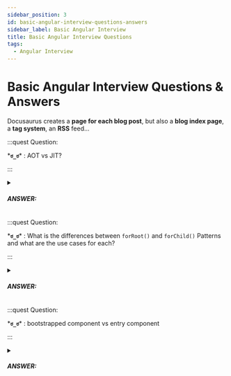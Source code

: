 ```yaml
---
sidebar_position: 3
id: basic-angular-interview-questions-answers
sidebar_label: Basic Angular Interview
title: Basic Angular Interview Questions
tags:
  - Angular Interview
---
```


# Basic Angular Interview Questions & Answers

Docusaurus creates a **page for each blog post**, but also a **blog index page**, a **tag system**, an **RSS** feed...

[----------]::
:::quest Question:

\***`ಠ_ಠ`**\* : 
AOT vs JIT?

:::

<details>
  <summary><h5>ANSWER:</h5></summary>

  \***`◔̯◔`**\* : 
  - **AOT** refers to Ahead-of-time compilation, compiled at build time before the application runing in a browser.
  - **JIT**: Just-in-time compilation, where code is compiled just before it is run in the browser.

</details>

[----------]::

:::quest Question:

\***`ಠ_ಠ`**\* : 
What is the differences between `forRoot()` and `forChild()` Patterns and what are the use cases for each?

:::

<details>
  <summary><h5>ANSWER:</h5></summary>

  \***`◔̯◔`**\* : 
  As default, lazyloaded module (feature module) can’t use Services declared in root level (see image below). To use the services, you need to import them again. This may cause bug & the imported service is not singeton (because you're sharing the service among modules).

  <figure align="center">

  ![for root](/img/tutorial/angular/forroot.png)
  
  <figCaption>Feature modules can't use services in root module!</figCaption>
  </figure>

  #### Solution:

  We declare `forRoot` and `forFeature` in the feature module.

  ```tsx {11,18} title='FeatureModule.tsx'
  const rootProviders = [...]; // providers for root level
  const lazyProviders = [...]; // providers for feature level

  @ngModule({
    declarations: [],
    exports: []
  })
  class NgModule {
    private static created = false;
    // forRoot allows lazyloaded module access to root level
    forRoot(): ModulesWithProviders {
      // make it Singleton (created only once)
      if (NgModule.created) {
        return throw new Error('NgModule. forRoot() used more than once');
      }
      return { module: NgModule, providers: [...rootProviders] };
    }
    forFeature(): ModulesWithProviders {
      return { module: NgModule, providers: [...lazyProviders] };
    }
  }
  ```

  then we import feature module in root module

  ```tsx title='RootModule.ts'
  @ngModule({
    imports: [FeatureModule.forRoot()]
  })
  ```

  and in other feature modules, we use it on demand

  ```tsx title='OtherFeatureModule.ts'
  @ngModule({
    imports: [FeatureModule.forFeature()]
  })
  ```

</details>

[----------]::
:::quest Question:

\***`ಠ_ಠ`**\* : 
bootstrapped component vs entry component

:::

<details>
  <summary><h5>ANSWER:</h5></summary>

  \***`◔̯◔`**\* :

  - You do not reference these inside any template -> use entry component -> This prevents the compiler to treeshake these components out of the module.
  - 3 main types of entry components:
    - A bootstrapped component is an entry component that Angular loads into the DOM during the bootstrap process (renders the root component inside the DOM) (application launch).
    - A component you specify in a route definition
    - Dynamic component

:::note

> As of Angular 9 entryComponents is no longer required

:::

</details>